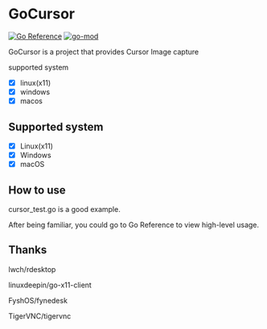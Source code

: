 # GoCursor

[![Go Reference](https://pkg.go.dev/badge/github.com/flyqie/gocursor.svg)](https://pkg.go.dev/github.com/flyqie/gocursor)
[![go-mod](https://img.shields.io/github/go-mod/go-version/flyqie/gocursor)](https://github.com/flyqie/gocursor)

GoCursor is a project that provides Cursor Image capture

supported system

- [x] linux(x11)
- [x] windows
- [x] macos

## Supported system

- [x] Linux(x11)
- [x] Windows
- [x] macOS

## How to use

cursor_test.go is a good example.

After being familiar, you could go to Go Reference to view high-level usage.

## Thanks

lwch/rdesktop

linuxdeepin/go-x11-client

FyshOS/fynedesk

TigerVNC/tigervnc
